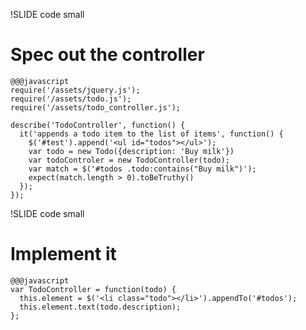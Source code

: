 !SLIDE code small

# Spec out the controller

    @@@javascript
    require('/assets/jquery.js');
    require('/assets/todo.js');
    require('/assets/todo_controller.js');

    describe('TodoController', function() {
      it('appends a todo item to the list of items', function() {
        $('#test').append('<ul id="todos"></ul>');
        var todo = new Todo({description: 'Buy milk'})
        var todoControler = new TodoController(todo);
        var match = $('#todos .todo:contains("Buy milk")');
        expect(match.length > 0).toBeTruthy()
      });
    });

!SLIDE code small

# Implement it

    @@@javascript
    var TodoController = function(todo) {
      this.element = $('<li class="todo"></li>').appendTo('#todos');
      this.element.text(todo.description);
    };
